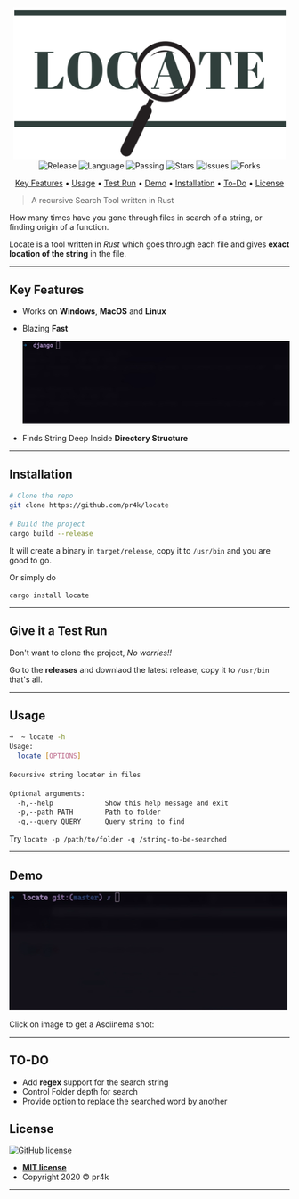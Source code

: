 

<p align="center">
    <img src="img/locate.png" width="490" alt"howto" >
    <br>
    <img src="https://img.shields.io/github/v/release/pr4k/locate"
        alt="Release">
    <img src="https://img.shields.io/badge/language-rust-red.svg" alt="Language">
    <img src="https://github.com/pr4k/locate/workflows/Publish/badge.svg" alt="Passing">
    <img src="https://img.shields.io/github/stars/pr4k/locate" alt="Stars">
    <img src="https://img.shields.io/github/issues/pr4k/locate" alt="Issues">
    <img src="https://img.shields.io/github/forks/pr4k/locate" alt="Forks">
</p>
<p align="center">
    <a href="#key-features">Key Features</a> •
    <a href="#usage">Usage</a> •
    <a href="#give-it-a-test-run">Test Run</a> •
    <a href="#demo">Demo</a> •
    <a href="#installation">Installation</a> •
    <a href="#to-do">To-Do</a> •
    <a href="#license">License</a>
</p>

> A recursive Search Tool written in Rust

How many times have you gone through files in search of a string, or finding origin of a function.

Locate is a tool written in *Rust* which goes through each file and gives **exact location of the string** in the file.

---
## **Key Features**
- Works on **Windows**, **MacOS** and **Linux**
- Blazing **Fast**
  
  ![speed](img/speed.gif)

- Finds String Deep Inside **Directory Structure**
  

---

## **Installation** 

``` bash
# Clone the repo
git clone https://github.com/pr4k/locate

# Build the project
cargo build --release

```
It will create a binary in `target/release`, copy it to `/usr/bin` and you are good to go.

Or simply do 

`cargo install locate`

---

## **Give it a Test Run**
Don't want to clone the project, *No worries!!* 

Go to the **releases** and downlaod the latest release, copy it to `/usr/bin` that's all.

---

## **Usage**

```bash
➜  ~ locate -h                       
Usage:
  locate [OPTIONS]

Recursive string locater in files

Optional arguments:
  -h,--help             Show this help message and exit
  -p,--path PATH        Path to folder
  -q,--query QUERY      Query string to find
```
Try `locate -p /path/to/folder -q /string-to-be-searched`

---

## **Demo**
<a href="https://asciinema.org/a/9uBSxwooJEGBLNZvoaW5zPPhF"><img src = "img/demo.gif" width = 500/></a>

Click on image to get a Asciinema shot:

---

## **TO-DO**

- Add **regex** support for the search string
- Control Folder depth for search
- Provide option to replace the searched word by another
  
## **License**
[![GitHub license](https://img.shields.io/github/license/pr4k/locate)](https://github.com/pr4k/locate)

- **[MIT license](http://opensource.org/licenses/mit-license.php)**
- Copyright 2020 © pr4k
---
